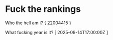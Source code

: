 # Fuck the rankings

Who the hell am I?
{ 22004415 }

What fucking year is it?
[ 2025-09-14T17:00:00Z ]
